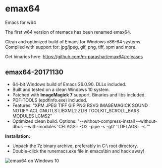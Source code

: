 # emax64
Emacs for w64

The first w64 version of ntemacs has been renamed emax64.

Clean and optimized build of Emacs for Windows x86-64 systems.
Compiled with support for: jpg/jpeg, gif, png, tiff, xpm and more.

Get binaries here: https://github.com/m-parashar/emax64/releases

emax64-20171130
---------------

* 64-bit Windows build of Emacs 26.0.90. DLLs included.
* Built and tested on a clean Windows 10 system.
* Patched with **ImageMagick 7** support. Binaries and libs included.
* PDF-TOOLS (epdfinfo.exe) included.
* Features: "XPM JPEG TIFF GIF PNG RSVG IMAGEMAGICK SOUND NOTIFY ACL GNUTLS LIBXML2 ZLIB TOOLKIT_SCROLL_BARS MODULES LCMS2"
* Optimized clean build. Options: "--without-compress-install --without-dbus --with-modules 'CFLAGS= -O2 -pipe -s -g0' 'LDFLAGS= -s '"

**Installation:**

* Unpack the 7z binary archive, preferably in C:\ root directory.
* Double-click the runemacs.exe file in emacs\bin and hack away!


![emax64 on Windows 10](https://i.imgur.com/ZAKxAF7.png)
